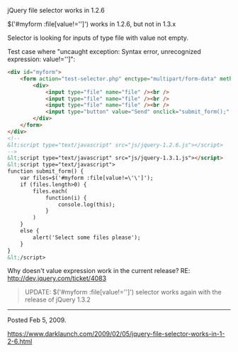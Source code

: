 jQuery file selector works in 1.2.6

$('#myform :file[value!='']') works in 1.2.6, but not in 1.3.x

Selector is looking for inputs of type file with value not empty.

Test case where "uncaught exception: Syntax error, unrecognized expression: value!='']":

```html
<div id="myform">
    <form action="test-selector.php" enctype="multipart/form-data" method="post">
        <div>
            <input type="file" name="file" /><br />
            <input type="file" name="file" /><br />
            <input type="file" name="file" /><br />
            <input type="button" value="Send" onclick="submit_form();" />
        </div>
    </form>
</div>
<!--
&lt;script type="text/javascript" src="js/jquery-1.2.6.js"></script>
-->
&lt;script type="text/javascript" src="js/jquery-1.3.1.js"></script>
&lt;script type="text/javascript">
function submit_form() {
    var files=$('#myform :file[value!=\'\']');
    if (files.length>0) {
        files.each(
            function(i) {
                console.log(this);
            }
        )
    }
    else {
        alert('Select some files please');
    }
}
&lt;/script>
```

Why doesn't value expression work in the current release?
RE: http://dev.jquery.com/ticket/4083

> UPDATE: $('#myform :file[value!=\'\']') selector works again with the release of jQuery 1.3.2

---

Posted Feb 5, 2009.

https://www.darklaunch.com/2009/02/05/jquery-file-selector-works-in-1-2-6.html